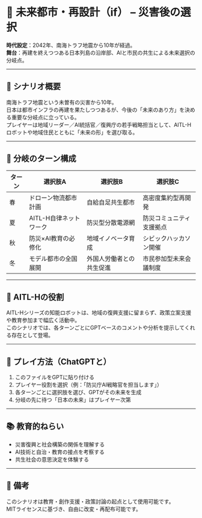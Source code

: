 # 🌅 未来都市・再設計（if） – 災害後の選択

**時代設定**：2042年、南海トラフ地震から10年が経過。  
**舞台**：再建を終えつつある日本列島の沿岸部、AIと市民の共生による未来選択の分岐点。

---

## 🎯 シナリオ概要

南海トラフ地震という未曽有の災害から10年。  
日本は都市インフラの再建を果たしつつあるが、今後の「未来のあり方」を決める重要な分岐点に立っている。  
プレイヤーは地域リーダー／AI統括官／復興庁の若手戦略担当として、AITL-Hロボットや地域住民とともに「未来の形」を選び取る。

---

## 🔁 分岐のターン構成

| ターン | 選択肢A | 選択肢B | 選択肢C |
|--------|---------|---------|---------|
| 春 | ドローン物流都市計画 | 自給自足共生都市 | 高密度集約型再開発 |
| 夏 | AITL-H自律ネットワーク | 防災型分散電源網 | 防災コミュニティ支援拠点 |
| 秋 | 防災×AI教育の必修化 | 地域イノベータ育成 | シビックハッカソン開催 |
| 冬 | モデル都市の全国展開 | 外国人労働者との共生促進 | 市民参加型未来会議制度 |

---

## 🤖 AITL-Hの役割

AITL-Hシリーズの知能ロボットは、地域の復興支援に留まらず、政策立案支援や教育参加まで幅広く活動中。  
このシナリオでは、各ターンごとにGPTベースのコメントや分析を提示してくれる存在として登場。

---

## 🧠 プレイ方法（ChatGPTと）

1. このファイルをGPTに貼り付ける
2. プレイヤー役割を選択（例：「防災庁AI戦略官を担当します」）
3. 各ターンごとに選択肢を選び、GPTがその未来を生成
4. 分岐の先に待つ「日本の未来」はプレイヤー次第

---

## 📚 教育的ねらい

- 災害復興と社会構築の関係を理解する
- AI技術と自治・教育の接点を考察する
- 共生社会の意思決定を体験する

---

## 📝 備考

このシナリオは教育・創作支援・政策討論の起点として使用可能です。  
MITライセンスに基づき、自由に改変・再配布可能です。
